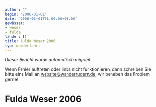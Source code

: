 ```yaml
---
author: ""
begin: "2006-01-01"
date: "2006-01-01T01:00:00+02:00"
gewässer:
- weser
- fulda
länder: []
title: Fulda Weser 2006
typ: wanderfahrt
---
```



*Dieser Bericht wurde automatisch migriert*

Wenn Fehler auftreten oder links nicht funktionieren, dann schreiben Sie bitte eine Mail an website@wanderrudern.de, wir beheben das Problem gerne!



# Fulda Weser 2006



